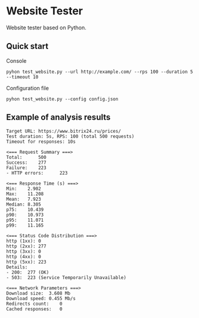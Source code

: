 # Website Tester
Website tester based on Python.

## Quick start
Console
```
pyhon test_website.py --url http://example.com/ --rps 100 --duration 5 --timeout 10
```

Configuration file
```
pyhon test_website.py --config config.json
```

## Example of analysis results
```
Target URL: https://www.bitrix24.ru/prices/
Test duration: 5s, RPS: 100 (total 500 requests)
Timeout for responses: 10s

<=== Request Summary ===>
Total:		500
Success:	277
Failure:	223
- HTTP errors:		223

<=== Response Time (s) ===>
Min:	2.902
Max:	11.208
Mean:	7.923
Median:	8.305
p75:	10.439
p90:	10.973
p95:	11.071
p99:	11.165

<=== Status Code Distribution ===>
http (1xx):	0
http (2xx):	277
http (3xx):	0
http (4xx):	0
http (5xx):	223
Details:
- 200:	277	(OK)
- 503:	223	(Service Temporarily Unavailable)

<=== Network Parameters ===>
Download size:	3.608 Mb
Download speed:	0.455 Mb/s
Redirects count:	0
Cached responses:	0
```

